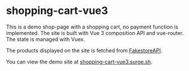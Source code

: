 # shopping-cart-vue3

This is a demo shop-page with a shopping cart, no payment function is implemented. The site is built with Vue 3 composition API and vue-router. The state is managed with Vuex.

The products displayed on the site is fetched from [FakestoreAPI](https://fakestoreapi.com/).

You can view the demo site at [shopping-cart-vue3.surge.sh](http://shopping-cart-vue3.surge.sh).
